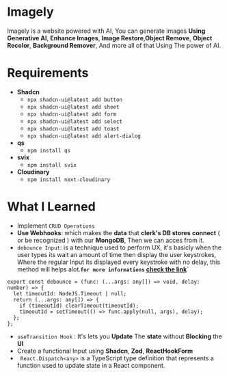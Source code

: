 # Imagely

Imagely is a website powered with AI, You can generate images **Using Generative AI**, **Enhance Images**, **Image Restore**,**Object Remove**, **Object Recolor**, **Background Remover**, And more all of that Using The power of AI.

# Requirements

- **Shadcn**
  - `npx shadcn-ui@latest add button`
  - `npx shadcn-ui@latest add sheet`
  - `npx shadcn-ui@latest add form`
  - `npx shadcn-ui@latest add select`
  - `npx shadcn-ui@latest add toast`
  - `npx shadcn-ui@latest add alert-dialog`
- **qs**
  - `npm install qs`
- **svix**
  - `npm install svix`
- **Cloudinary**
  - `npm install next-cloudinary`

# What I Learned

- Implement `CRUD Operations`
- **Use Webhooks**: which makes the **data** that **clerk's DB stores** **connect** ( or be recognized ) with our **MongoDB**, Then we can acces from it.
- `debounce Input`: is a technique used to perform UX, it's basicly when the user types its wait an amount of time then display the user keystrokes, Where the regular Input its displayed every keystroke with no delay, this method will helps alot.**`for more informations` <a href="https://dev.to/manishkc104/debounce-input-in-react-3726">check the link</a>**`

```TSX
export const debounce = (func: (...args: any[]) => void, delay: number) => {
  let timeoutId: NodeJS.Timeout | null;
  return (...args: any[]) => {
    if (timeoutId) clearTimeout(timeoutId);
    timeoutId = setTimeout(() => func.apply(null, args), delay);
  };
};
```

- `useTransition Hook` : It's lets you **Update** The **state** without **Blocking** the **UI**
- Create a functional Input using **Shadcn**, **Zod**, **ReactHookForm**
- ` React.Dispatch<any>` is a TypeScript type definition that represents a function used to update state in a React component.
